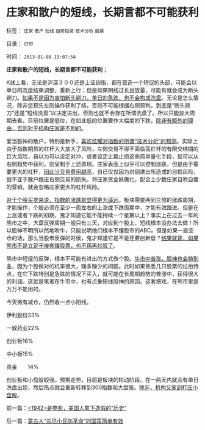 # 庄家和散户的短线，长期言都不可能获利

标签： `庄家` `散户` `短线` `趋势投资` `技术分析` `股票` 

目录： `打印`

时间： `2013-01-08 19:07:54`

**庄家和散户的短线，长期言都不可能获利**；

K线上看，无论是沪深３００还是上证综指，都在营造一个短促的头部，可能会以单日的洗盘结束调整，重新上行；但是如果阴线过长且放量，可能有就会成为断头铡刀。[如果不是因为害怕断头铡刀，单日的急跌，也不会构成洗盘](../../../2012/12/21/牛熊中有所区别的补涨补跌及后续行情；郭树清“严打散庄”.md)。无论是怎么情况，除非您预先左则操作获利了结，否则不可能根据右侧预判，到底是“断头铡刀”还是“短线洗盘”以决定进出，否则也就不会存在所谓洗盘了。所以只能放大周期去看，目前位置是低位，在如此低的位置要作大幅度的下跌，[除非有额外的理由，否则对于机构庄家是不利的](../../../2012/11/27/指数期货证伪了对散户的妖魔化之“散户市”.md)。

爱当股神的散户，特别是新手，[喜欢炫耀对指数的所谓“技术分析”的预测](../../../2011/12/19/道德股神“唱衰股民”为虎作伥掩盖了政策釜底抽薪.md)。实际上由于指数期货的杠杆大大放大了风险，左侧交易不得不面临高杠杆的有限交结期的巨大风险，自以为可以设定对冲，或者设定止赢止损这些简单量化手段，就可以从右侧趋势中获利，则受制于上述原理。庄家表面上似乎可以控制涨跌，但是由于需要更大的杠杆，[因此当交易费用越高](../../../2012/11/30/股神操盘手多是“五无”股神，股神秘笈早就失效了.md)，自已仅仅因为对倒进出所造成的自损风险，就不亚于散户跟庄右侧交易的损失。将庄家资金妖魔化，配合上少数庄家自吹自擂的营销，就会忽略庄家更大的杠杆风险。

[对于个股买卖来说，指数的涨跌就显得更为遥远](../../../2012/1/7/“选择命运盒子的技术”和“打破命运盒子的科学”.md)。板块需要两到三倍的涨跌周期，才能操作，个股必须在至少一周左右的上涨或下跌周期中，才能有效跟进。但是在上涨或者下跌的初期，鬼才知道它能不能持续一个星期以上？事实上在过去一年的熊市之中，大盘反弹周期一般只有三天，对应到个股上，短线根本没办法去做！所以股神不明所以然地吹牛，只能说明他们根本不懂股市的ABC。但是如果一直空仓的话，那么当股市反弹的时侯，鬼才知道它是不是还要创新低？[结果就是，如果熊市不是立足于挨套赚股票，也不用再炒股了](../../../2012/11/20/资本主义让宏观权力见财起心，持续破坏价格边际——＞大熊市！.md)。

熊市中短促的反弹，根本不可能有进出的方式做个股。[牛市中普涨，股神也会特别多](../../../2007/9/6/股市是一个量子世界，符合测不准原理.md)，因为个股做对的机率很大，赚多赚少的问题。此时如果熟悉几只股票的拉抬特点，在它下跌特别是急跌的情况下买入，就可能在长周期趋势的普涨中，获得很大的利润。这就是笔者在牛市中，也有点象短线股神的原因。这套把戏，在熊市里是万万不能用的。

今天微有减仓，仍然收一点小阳线。

伊利股份33%

一致药业22%

创业板16%

中小板15%

资金　　14%

创业板和小盘股较强。预期走势，目前是板块的轮动阶段。在一两天内就会有单日洗盘出现，然后热点就会重新转移到300指数和大盘股。[除非，机构又笨到打压小盘股](../../../2012/4/24/强盗逻辑正在制造空前的金融危机和经济危机.md)。



前一篇：[&lt;1942&gt;是电影，美国人笔下造假的“历史”](../../../2013/1/8/是电影，美国人笔下造假的“历史”.md)

后一篇：[蒙古人“杀尽小民防革命”的国策简单有效](../../../2013/1/9/蒙古人“杀尽小民防革命”的国策简单有效.md)